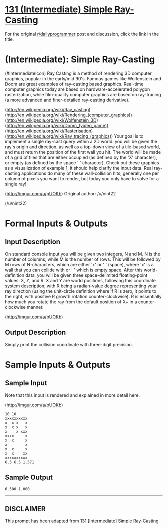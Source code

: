 # [131 (Intermediate) Simple Ray-Casting](https://www.reddit.com/r/dailyprogrammer/comments/1jz2os/080813_challenge_131_intermediate_simple/)

For the original [r/dailyprogrammer](https://www.reddit.com/r/dailyprogrammer/) post and discussion, click the link in the title.

#  (Intermediate): Simple Ray-Casting
(#IntermediateIcon)
Ray Casting is a method of rendering 3D computer graphics, popular in the early/mid 90's. Famous games like Wolfenstein and Doom are great examples of ray-casting based graphics. Real-time computer graphics today are based on hardware-accelerated polygon rasterization, while film-quality computer graphics are based on ray-tracing (a more advanced and finer-detailed ray-casting derivative).

(http://en.wikipedia.org/wiki/Ray_casting)
(http://en.wikipedia.org/wiki/Rendering_(computer_graphics))
(http://en.wikipedia.org/wiki/Wolfenstein_3D)
(http://en.wikipedia.org/wiki/Doom_(video_game))
(http://en.wikipedia.org/wiki/Rasterisation)
(http://en.wikipedia.org/wiki/Ray_tracing_(graphics))
Your goal is to implement a single ray-cast query within a 2D world: you will be given the ray's origin and direction, as well as a top-down view of a tile-based world, and must return the position of the first wall you hit. The world will be made of a grid of tiles that are either occupied (as defined by the 'X' character), or empty (as defined by the space ' ' character). Check out these graphics as a visualization of example 1; it should help clarify the input data. Real ray-casting applications do many of these wall-collision hits, generally one per column of pixels you want to render, but today you only have to solve for a single ray!

(http://imgur.com/a/pUOKb)
Original author: /u/nint22

(/u/nint22)
# Formal Inputs & Outputs
## Input Description
On standard console input you will be given two integers, N and M. N is the number of columns, while M is the number of rows. This will be followed by M rows of N-characters, which are either 'x' or ' ' (space), where 'x' is a wall that you can collide with or ' ' which is empty space. After this world-definition data, you will be given three space-delimited floating-point values: X, Y, and R. X and Y are world positions, following this coordinate system description, with R being a radian-value degree representing your ray direction (using the unit-circle definition where if R is zero, it points to the right, with positive R growth rotation counter-clockwise). R is essentially how much you rotate the ray from the default position of X+ in a counter-clockwise manner.

(http://imgur.com/a/pUOKb)
## Output Description
Simply print the collision coordinate with three-digit precision.

# Sample Inputs & Outputs
## Sample Input
Note that this input is rendered and explained in more detail here.

(http://imgur.com/a/pUOKb)

```
10 10
xxxxxxxxxx
x  x x   x
x  x x   x
x    x xxx
xxxx     x
x  x     x
x        x
x  x     x
x  x    xx
xxxxxxxxxx
6.5 6.5 1.571
```
## Sample Output

```
6.500 1.000
```

----
## **DISCLAIMER**
This prompt has been adapted from [131 [Intermediate] Simple Ray-Casting](https://www.reddit.com/r/dailyprogrammer/comments/1jz2os/080813_challenge_131_intermediate_simple/
)
